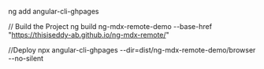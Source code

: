 ng add angular-cli-ghpages

// Build the Project
ng build ng-mdx-remote-demo --base-href "https://thisiseddy-ab.github.io/ng-mdx-remote/"

//Deploy
npx angular-cli-ghpages --dir=dist/ng-mdx-remote-demo/browser --no-silent